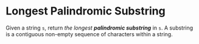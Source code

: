 # Longest Palindromic Substring

Given a string `s`, return _the longest **palindromic substring**_ in `s`. A substring is a contiguous non-empty sequence of characters within a string.
